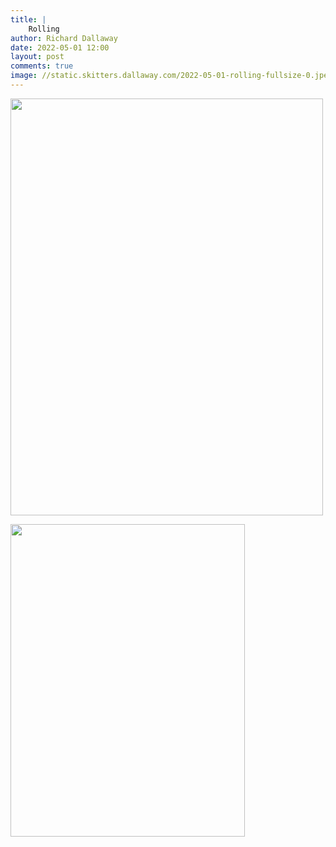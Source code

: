 ```yaml
---
title: |
    Rolling
author: Richard Dallaway
date: 2022-05-01 12:00
layout: post
comments: true
image: //static.skitters.dallaway.com/2022-05-01-rolling-fullsize-0.jpeg
---
```


<a href="//static.skitters.dallaway.com/2022-05-01-rolling-fullsize-0.jpeg"><img src="//static.skitters.dallaway.com/2022-05-01-rolling-thumb-0.jpeg" width="500" height="667"></a>

<a href="//static.skitters.dallaway.com/2022-05-01-rolling-fullsize-1.jpeg"><img src="//static.skitters.dallaway.com/2022-05-01-rolling-thumb-1.jpeg" width="375" height="500"></a>



